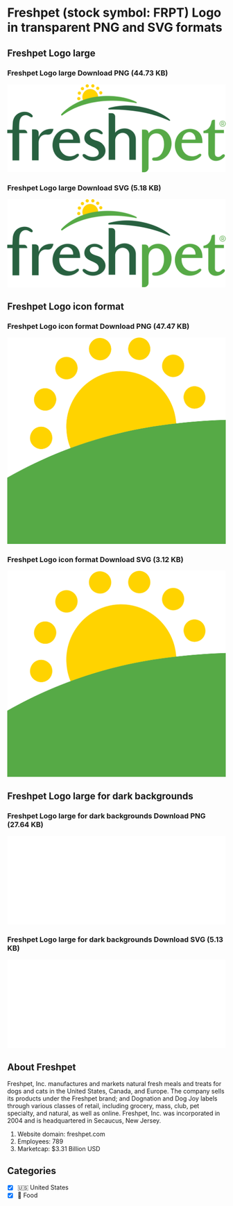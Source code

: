 # Freshpet (stock symbol: FRPT) Logo in transparent PNG and SVG formats

## Freshpet Logo large

### Freshpet Logo large Download PNG (44.73 KB)

![Freshpet Logo large Download PNG (44.73 KB)](/img/orig/FRPT_BIG-d5debaa4.png)

### Freshpet Logo large Download SVG (5.18 KB)

![Freshpet Logo large Download SVG (5.18 KB)](/img/orig/FRPT_BIG-aa9ce0b2.svg)

## Freshpet Logo icon format

### Freshpet Logo icon format Download PNG (47.47 KB)

![Freshpet Logo icon format Download PNG (47.47 KB)](/img/orig/FRPT-ee483835.png)

### Freshpet Logo icon format Download SVG (3.12 KB)

![Freshpet Logo icon format Download SVG (3.12 KB)](/img/orig/FRPT-2c277a62.svg)

## Freshpet Logo large for dark backgrounds

### Freshpet Logo large for dark backgrounds Download PNG (27.64 KB)

![Freshpet Logo large for dark backgrounds Download PNG (27.64 KB)](/img/orig/FRPT_BIG.D-9d98474c.png)

### Freshpet Logo large for dark backgrounds Download SVG (5.13 KB)

![Freshpet Logo large for dark backgrounds Download SVG (5.13 KB)](/img/orig/FRPT_BIG.D-1fd078b6.svg)

## About Freshpet

Freshpet, Inc. manufactures and markets natural fresh meals and treats for dogs and cats in the United States, Canada, and Europe. The company sells its products under the Freshpet brand; and Dognation and Dog Joy labels through various classes of retail, including grocery, mass, club, pet specialty, and natural, as well as online. Freshpet, Inc. was incorporated in 2004 and is headquartered in Secaucus, New Jersey.

1. Website domain: freshpet.com
2. Employees: 789
3. Marketcap: $3.31 Billion USD


## Categories
- [x] 🇺🇸 United States
- [x] 🍴 Food
